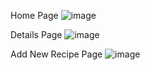Home Page
![image](https://github.com/user-attachments/assets/4c970c4b-8949-44d3-93ff-9d53e7aa9025)

Details Page
![image](https://github.com/user-attachments/assets/79f739d3-61df-41d4-9500-fe84e17bbe2b)

Add New Recipe Page
![image](https://github.com/user-attachments/assets/858bb3ca-e566-499c-a5d8-a89c92be6d29)

